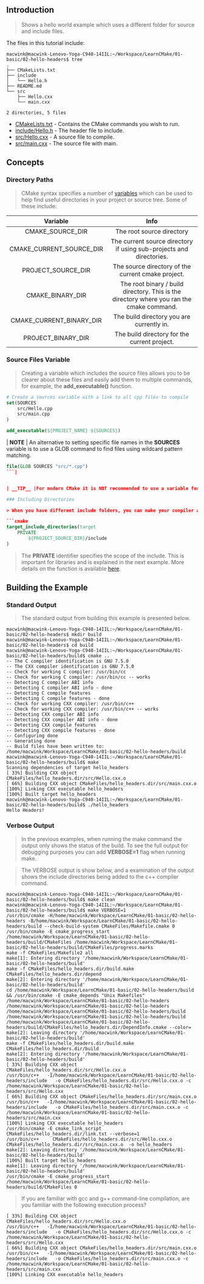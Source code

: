 ## Introduction

> Shows a hello world example which uses a different folder for source and include files.

The files in this tutorial include:

```console
macwink@macwink-Lenovo-Yoga-C940-14IIL:~/Workspace/LearnCMake/01-basic/02-hello-headers$ tree
.
├── CMakeLists.txt
├── include
│   └── Hello.h
├── README.md
└── src
    ├── Hello.cxx
    └── main.cxx

2 directories, 5 files
```

- [CMakeLists.txt]() - Contains the CMake commands you wish to run.
- [include/Hello.h]() - The header file to include.
- [src/Hello.cxx]() - A source file to compile.
- [src/main.cxx]() - The source file with main.

## Concepts

### Directory Paths

> CMake syntax specifies a number of [variables](https://gitlab.kitware.com/cmake/community/-/wikis/doc/cmake/Useful-Variables) which can be used to help find useful directories in your project or source tree. Some of these include:

| __Variable__ | __Info__ |
| :---: | :----: |
| CMAKE_SOURCE_DIR | The root source directory |
|CMAKE_CURRENT_SOURCE_DIR |The current source directory if using sub-projects and directories.|
|PROJECT_SOURCE_DIR |The source directory of the current cmake project.|
|CMAKE_BINARY_DIR |The root binary / build directory. This is the directory where you ran the cmake command.|
|CMAKE_CURRENT_BINARY_DIR |The build directory you are currently in.|
|PROJECT_BINARY_DIR |The build directory for the current project.|

### Source Files Variable

> Creating a variable which includes the source files allows you to be clearer about these files and easily add them to multiple commands, for example, the **add_executable()** function.

```cmake
# Create a sources variable with a link to all cpp files to compile
set(SOURCES
    src/Hello.cpp
    src/main.cpp
)

add_executable(${PROJECT_NAME} ${SOURCES})
```

| __NOTE__     |  An alternative to setting specific file names in the **SOURCES** variable is to use a GLOB command to find files using wildcard pattern matching.

```cmake
file(GLOB SOURCES "src/*.cpp")
```|


| __TIP__ |For modern CMake it is NOT recommended to use a variable for sources. Instead it is typical to directly declare the sources in the *add_xxx function*. This is particularly important for glob commands which may not always show you the correct results if you add a new source file.|

### Including Directories

> When you have different include folders, you can make your compiler aware of them using the **target_include_directories()** [function](https://cmake.org/cmake/help/v3.0/command/target_include_directories.html). When compiling this target this will add these directories to the compiler with the -I flag e.g. `-I/directory/path`

```cmake
target_include_directories(target
    PRIVATE 
        ${PROJECT_SOURCE_DIR}/include
)
```

> The **PRIVATE** identifier specifies the scope of the include. This is important for libraries and is explained in the next example. More details on the function is available [here](https://cmake.org/cmake/help/v3.0/command/target_include_directories.html).

## Building the Example

### Standard Output

> The standard output from building this example is presented below.

```console
macwink@macwink-Lenovo-Yoga-C940-14IIL:~/Workspace/LearnCMake/01-basic/02-hello-headers$ mkdir build
macwink@macwink-Lenovo-Yoga-C940-14IIL:~/Workspace/LearnCMake/01-basic/02-hello-headers$ cd build
macwink@macwink-Lenovo-Yoga-C940-14IIL:~/Workspace/LearnCMake/01-basic/02-hello-headers/build$ cmake ..
-- The C compiler identification is GNU 7.5.0
-- The CXX compiler identification is GNU 7.5.0
-- Check for working C compiler: /usr/bin/cc
-- Check for working C compiler: /usr/bin/cc -- works
-- Detecting C compiler ABI info
-- Detecting C compiler ABI info - done
-- Detecting C compile features
-- Detecting C compile features - done
-- Check for working CXX compiler: /usr/bin/c++
-- Check for working CXX compiler: /usr/bin/c++ -- works
-- Detecting CXX compiler ABI info
-- Detecting CXX compiler ABI info - done
-- Detecting CXX compile features
-- Detecting CXX compile features - done
-- Configuring done
-- Generating done
-- Build files have been written to: /home/macwink/Workspace/LearnCMake/01-basic/02-hello-headers/build
macwink@macwink-Lenovo-Yoga-C940-14IIL:~/Workspace/LearnCMake/01-basic/02-hello-headers/build$ make
Scanning dependencies of target hello_headers
[ 33%] Building CXX object CMakeFiles/hello_headers.dir/src/Hello.cxx.o
[ 66%] Building CXX object CMakeFiles/hello_headers.dir/src/main.cxx.o
[100%] Linking CXX executable hello_headers
[100%] Built target hello_headers
macwink@macwink-Lenovo-Yoga-C940-14IIL:~/Workspace/LearnCMake/01-basic/02-hello-headers/build$ ./hello_headers 
Hello Headers!
```

### Verbose Output
> In the previous examples, when running the make command the output only shows the status of the build. To see the full output for debugging purposes you can add **VERBOSE=1** flag when running make.

> The VERBOSE output is show below, and a examination of the output shows the include directories being added to the c++ compiler command.

```console
macwink@macwink-Lenovo-Yoga-C940-14IIL:~/Workspace/LearnCMake/01-basic/02-hello-headers/build$ make clean
macwink@macwink-Lenovo-Yoga-C940-14IIL:~/Workspace/LearnCMake/01-basic/02-hello-headers/build$ make VERBOSE=1
/usr/bin/cmake -H/home/macwink/Workspace/LearnCMake/01-basic/02-hello-headers -B/home/macwink/Workspace/LearnCMake/01-basic/02-hello-headers/build --check-build-system CMakeFiles/Makefile.cmake 0
/usr/bin/cmake -E cmake_progress_start /home/macwink/Workspace/LearnCMake/01-basic/02-hello-headers/build/CMakeFiles /home/macwink/Workspace/LearnCMake/01-basic/02-hello-headers/build/CMakeFiles/progress.marks
make -f CMakeFiles/Makefile2 all
make[1]: Entering directory '/home/macwink/Workspace/LearnCMake/01-basic/02-hello-headers/build'
make -f CMakeFiles/hello_headers.dir/build.make CMakeFiles/hello_headers.dir/depend
make[2]: Entering directory '/home/macwink/Workspace/LearnCMake/01-basic/02-hello-headers/build'
cd /home/macwink/Workspace/LearnCMake/01-basic/02-hello-headers/build && /usr/bin/cmake -E cmake_depends "Unix Makefiles" /home/macwink/Workspace/LearnCMake/01-basic/02-hello-headers /home/macwink/Workspace/LearnCMake/01-basic/02-hello-headers /home/macwink/Workspace/LearnCMake/01-basic/02-hello-headers/build /home/macwink/Workspace/LearnCMake/01-basic/02-hello-headers/build /home/macwink/Workspace/LearnCMake/01-basic/02-hello-headers/build/CMakeFiles/hello_headers.dir/DependInfo.cmake --color=
make[2]: Leaving directory '/home/macwink/Workspace/LearnCMake/01-basic/02-hello-headers/build'
make -f CMakeFiles/hello_headers.dir/build.make CMakeFiles/hello_headers.dir/build
make[2]: Entering directory '/home/macwink/Workspace/LearnCMake/01-basic/02-hello-headers/build'
[ 33%] Building CXX object CMakeFiles/hello_headers.dir/src/Hello.cxx.o
/usr/bin/c++   -I/home/macwink/Workspace/LearnCMake/01-basic/02-hello-headers/include   -o CMakeFiles/hello_headers.dir/src/Hello.cxx.o -c /home/macwink/Workspace/LearnCMake/01-basic/02-hello-headers/src/Hello.cxx
[ 66%] Building CXX object CMakeFiles/hello_headers.dir/src/main.cxx.o
/usr/bin/c++   -I/home/macwink/Workspace/LearnCMake/01-basic/02-hello-headers/include   -o CMakeFiles/hello_headers.dir/src/main.cxx.o -c /home/macwink/Workspace/LearnCMake/01-basic/02-hello-headers/src/main.cxx
[100%] Linking CXX executable hello_headers
/usr/bin/cmake -E cmake_link_script CMakeFiles/hello_headers.dir/link.txt --verbose=1
/usr/bin/c++     CMakeFiles/hello_headers.dir/src/Hello.cxx.o CMakeFiles/hello_headers.dir/src/main.cxx.o  -o hello_headers 
make[2]: Leaving directory '/home/macwink/Workspace/LearnCMake/01-basic/02-hello-headers/build'
[100%] Built target hello_headers
make[1]: Leaving directory '/home/macwink/Workspace/LearnCMake/01-basic/02-hello-headers/build'
/usr/bin/cmake -E cmake_progress_start /home/macwink/Workspace/LearnCMake/01-basic/02-hello-headers/build/CMakeFiles 0
```

> If you are familiar with gcc and g++ command-line compilation, are you familiar with the following execution process?

```console
[ 33%] Building CXX object CMakeFiles/hello_headers.dir/src/Hello.cxx.o
/usr/bin/c++   -I/home/macwink/Workspace/LearnCMake/01-basic/02-hello-headers/include   -o CMakeFiles/hello_headers.dir/src/Hello.cxx.o -c /home/macwink/Workspace/LearnCMake/01-basic/02-hello-headers/src/Hello.cxx
[ 66%] Building CXX object CMakeFiles/hello_headers.dir/src/main.cxx.o
/usr/bin/c++   -I/home/macwink/Workspace/LearnCMake/01-basic/02-hello-headers/include   -o CMakeFiles/hello_headers.dir/src/main.cxx.o -c /home/macwink/Workspace/LearnCMake/01-basic/02-hello-headers/src/main.cxx
[100%] Linking CXX executable hello_headers
```